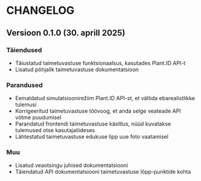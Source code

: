 # CHANGELOG

## Versioon 0.1.0 (30. aprill 2025)

### Täiendused
- Täiustatud taimetuvastuse funktsionaalsus, kasutades Plant.ID API-t
- Lisatud põhjalik taimetuvastuse dokumentatsioon

### Parandused
- Eemaldatud simulatsioonirežiim Plant.ID API-st, et vältida ebarealistlikke tulemusi
- Korrigeeritud taimetuvastuse töövoog, et anda selge veateade API võtme puudumisel
- Parandatud frontendi taimetuvastuse käsitlus, nüüd kuvatakse tulemused otse kasutajaliideses
- Lähtestatud taimetuvastuse edukuse lipp uue foto vaatamisel

### Muu
- Lisatud veaotsingu juhised dokumentatsiooni
- Täiendatud API dokumentatsiooni taimetuvastuse lõpp-punktide kohta